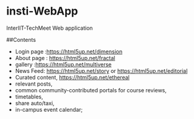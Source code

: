 # insti-WebApp
InterIIT-TechMeet Web application

##Contents
 * Login page :https://html5up.net/dimension
 * About page : https://html5up.net/fractal
 * gallery :https://html5up.net/multiverse
 * News Feed: https://html5up.net/story or https://html5up.net/editorial
 * Curated content, https://html5up.net/ethereal
 * relevant posts,
 * common community-contributed portals for course reviews,
 * timetables,
 * share auto/taxi,
 * in-campus event calendar;
